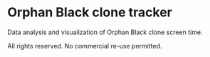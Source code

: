 # Orphan Black clone tracker

Data analysis and visualization of Orphan Black clone screen time.

All rights reserved. No commercial re-use permitted.